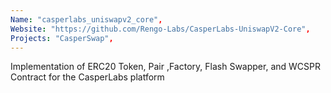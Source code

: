 ```yaml
---
Name: "casperlabs_uniswapv2_core",
Website: "https://github.com/Rengo-Labs/CasperLabs-UniswapV2-Core",
Projects: "CasperSwap",
---
```

<!--lang:en--> 
Implementation of ERC20 Token, Pair ,Factory, Flash Swapper, and WCSPR Contract for the CasperLabs platform
<!--lang:es--] 
test
<!--lang:de--] 
test
<!--lang:fr--] 
test
<!--lang:pl--] 
test
<!--lang:uk--] 
test
[!--lang:*-->  
